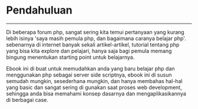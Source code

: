 # Pendahuluan

---

Di beberapa forum php, sangat sering kita temui pertanyaan yang kurang lebih isinya 'saya masih pemula php, dan bagaimana caranya belajar php'. sebenarnya di internet banyak sekali artikel-artikel, tutorial tentang php yang bisa kita explore dan pelajari, hanya saja bagi pemula memang bingung menentukan starting point untuk belajarnya.



Ebook ini di buat untuk memudahkan anda yang baru belajar php dan menggunakan php sebagai server side scriptnya, ebook ini di susun semudah mungkin, sesederhana mungkin, dan hanya membahas hal-hal yang basic dan sangat sering di gunakan saat proses web development, sehingga anda bisa memahami konsep dasarnya dan mengaplikasikannya di berbagai case.

